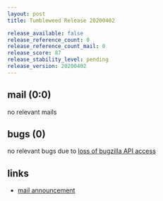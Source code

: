 ```yaml
---
layout: post
title: Tumbleweed Release 20200402

release_available: false
release_reference_count: 0
release_reference_count_mail: 0
release_score: 87
release_stability_level: pending
release_version: 20200402
---
```


## mail (0:0)

no relevant mails

## bugs (0)

<!--more-->

no relevant bugs due to [loss of bugzilla API access](https://bugzilla.opensuse.org/show_bug.cgi?id=1157722)



## links

- [mail announcement](https://lists.opensuse.org/opensuse-factory/2020-04/msg00075.html)
